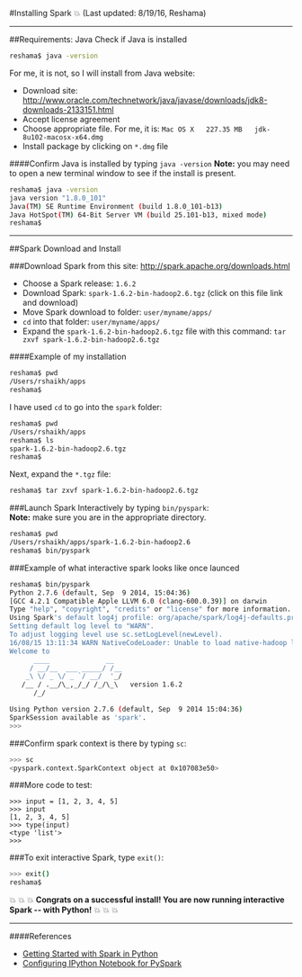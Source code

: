 #Installing Spark :boom:
(Last updated:  8/19/16, Reshama)  

---

##Requirements:  Java
Check if Java is installed
```bash
reshama$ java -version
```
For me, it is not, so I will install from Java website:  
* Download site:  http://www.oracle.com/technetwork/java/javase/downloads/jdk8-downloads-2133151.html
* Accept license agreement  
* Choose appropriate file.  For me, it is:  `Mac OS X	227.35 MB  	jdk-8u102-macosx-x64.dmg`
* Install package by clicking on `*.dmg` file

####Confirm Java is installed by typing `java -version`
**Note:** you may need to open a new terminal window to see if the install is present.  
```bash
reshama$ java -version
java version "1.8.0_101"
Java(TM) SE Runtime Environment (build 1.8.0_101-b13)
Java HotSpot(TM) 64-Bit Server VM (build 25.101-b13, mixed mode)
reshama$ 
```

---

##Spark Download and Install

###Download Spark from this site:  http://spark.apache.org/downloads.html  
 * Choose a Spark release:  `1.6.2`
 * Download Spark: `spark-1.6.2-bin-hadoop2.6.tgz` (click on this file link and download)
 * Move Spark download to folder:  `user/myname/apps/`
 * `cd` into that folder:  `user/myname/apps/`
 * Expand the `spark-1.6.2-bin-hadoop2.6.tgz` file with this command:  `tar zxvf spark-1.6.2-bin-hadoop2.6.tgz`

####Example of my installation
```bash
reshama$ pwd
/Users/rshaikh/apps
reshama$ 
```
I have used `cd` to go into the `spark` folder:  
```bash
reshama$ pwd
/Users/rshaikh/apps
reshama$ ls
spark-1.6.2-bin-hadoop2.6.tgz
reshama$ 
```
Next, expand the `*.tgz` file:  
```bash
reshama$ tar zxvf spark-1.6.2-bin-hadoop2.6.tgz
```

###Launch Spark Interactively by typing `bin/pyspark`:  
**Note:**  make sure you are in the appropriate directory.  
```bash
reshama$ pwd
/Users/rshaikh/apps/spark-1.6.2-bin-hadoop2.6
reshama$ bin/pyspark
```  

###Example of what interactive spark looks like once launced
```bash
reshama$ bin/pyspark
Python 2.7.6 (default, Sep  9 2014, 15:04:36) 
[GCC 4.2.1 Compatible Apple LLVM 6.0 (clang-600.0.39)] on darwin
Type "help", "copyright", "credits" or "license" for more information.
Using Spark's default log4j profile: org/apache/spark/log4j-defaults.properties
Setting default log level to "WARN".
To adjust logging level use sc.setLogLevel(newLevel).
16/08/15 13:11:34 WARN NativeCodeLoader: Unable to load native-hadoop library for your platform... using builtin-java classes where applicable
Welcome to
      ____              __
     / __/__  ___ _____/ /__
    _\ \/ _ \/ _ `/ __/  '_/
   /__ / .__/\_,_/_/ /_/\_\   version 1.6.2
      /_/

Using Python version 2.7.6 (default, Sep  9 2014 15:04:36)
SparkSession available as 'spark'.
>>> 
```
###Confirm spark context is there by typing `sc`:  
```bash
>>> sc
<pyspark.context.SparkContext object at 0x107083e50>
```
###More code to test:  
```spark
>>> input = [1, 2, 3, 4, 5]
>>> input
[1, 2, 3, 4, 5]
>>> type(input)
<type 'list'>
>>> 
```

###To exit interactive Spark, type `exit()`:   
```bash
>>> exit()
reshama$ 
```

:boom: :boom: :boom: **Congrats on a successful install!  You are now running interactive Spark -- with Python!** :boom: :boom: :boom:

---

####References
* [Getting Started with Spark in Python](https://districtdatalabs.silvrback.com/getting-started-with-spark-in-python)
* [Configuring IPython Notebook for PySpark](http://ramhiser.com/2015/02/01/configuring-ipython-notebook-support-for-pyspark/)
 

